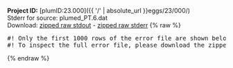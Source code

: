 **Project ID:** [plumID:23.000]({{ '/' | absolute_url }}eggs/23/000/)  
Stderr for source:  plumed_PT.6.dat   
Download: [zipped raw stdout](plumed_PT.6.dat.plumed_master.stdout.txt.zip) - [zipped raw stderr](plumed_PT.6.dat.plumed_master.stderr.txt.zip) 
{% raw %}
<pre>
#! Only the first 1000 rows of the error file are shown below
#! To inspect the full error file, please download the zipped raw stderr file above
</pre>
{% endraw %}

